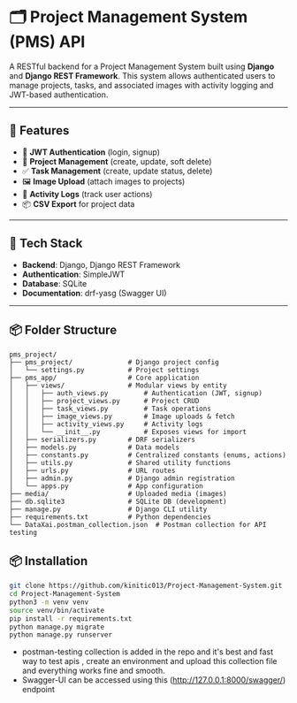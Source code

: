 # 🗂️ Project Management System (PMS) API

A RESTful backend for a Project Management System built using **Django** and **Django REST Framework**. This system allows authenticated users to manage projects, tasks, and associated images with activity logging and JWT-based authentication.

---

## 🚀 Features

- 🔐 **JWT Authentication** (login, signup)
- 📁 **Project Management** (create, update, soft delete)
- ✅ **Task Management** (create, update status, delete)
- 🖼️ **Image Upload** (attach images to projects)
- 📝 **Activity Logs** (track user actions)
- 📦 **CSV Export** for project data

---

## 🔧 Tech Stack

- **Backend**: Django, Django REST Framework
- **Authentication**: SimpleJWT
- **Database**: SQLite
- **Documentation**: drf-yasg (Swagger UI) 

---
## 📦 Folder Structure
```
pms_project/
├── pms_project/              # Django project config
│   └── settings.py           # Project settings
├── pms_app/                  # Core application
│   ├── views/                # Modular views by entity
│   │   ├── auth_views.py         # Authentication (JWT, signup)
│   │   ├── project_views.py      # Project CRUD
│   │   ├── task_views.py         # Task operations
│   │   ├── image_views.py        # Image uploads & fetch
│   │   ├── activity_views.py     # Activity logs
│   │   └── __init__.py           # Exposes views for import
│   ├── serializers.py        # DRF serializers
│   ├── models.py             # Data models
│   ├── constants.py          # Centralized constants (enums, actions)
│   ├── utils.py              # Shared utility functions
│   ├── urls.py               # URL routes
│   ├── admin.py              # Django admin registration
│   └── apps.py               # App configuration
├── media/                    # Uploaded media (images)
├── db.sqlite3                # SQLite DB (development)
├── manage.py                 # Django CLI utility
├── requirements.txt          # Python dependencies
└── DataXai.postman_collection.json  # Postman collection for API testing
```  
## 📦 Installation

```bash
git clone https://github.com/kinitic013/Project-Management-System.git
cd Project-Management-System 
python3 -m venv venv
source venv/bin/activate
pip install -r requirements.txt
python manage.py migrate
python manage.py runserver
```  
- postman-testing collection is added in the repo and it's best and fast way to test apis , create an environment and upload this collection file and everything works fine and smooth.
- Swagger-UI can be accessed using this (http://127.0.0.1:8000/swagger/) endpoint

